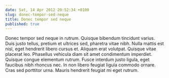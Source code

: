 ```yaml
---
date: Sat, 14 Apr 2012 20:52:34 +0100
slug: donec-tempor-sed-neque
title: Donec tempor sed neque
published: true
---
```

Donec tempor sed neque in rutrum. Quisque bibendum tincidunt varius. Duis justo tellus, pretium et ultrices sed, pharetra vitae nibh. Nulla mattis est nisl, eget hendrerit libero cursus et. Aliquam erat volutpat. Quisque vitae placerat leo. Phasellus vehicula diam sit amet condimentum imperdiet. Quisque congue elementum rutrum. Fusce interdum justo ligula, eget faucibus nibh rhoncus nec. In non libero feugiat ligula commodo ornare. Cras sed porttitor urna. Mauris hendrerit feugiat mi eget rutrum.
